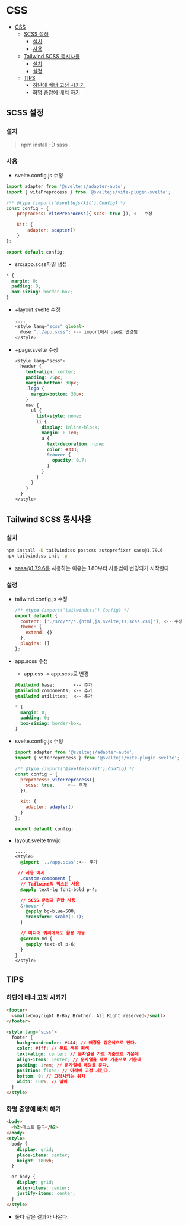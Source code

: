 # CSS

- [CSS](#css)
  - [SCSS 설정](#scss-설정)
    - [설치](#설치)
    - [사용](#사용)
  - [Tailwind SCSS 동시사용](#tailwind-scss-동시사용)
    - [설치](#설치-1)
    - [설정](#설정)
  - [TIPS](#tips)
    - [하단에 베너 고정 시키기](#하단에-베너-고정-시키기)
    - [화명 중앙에 배치 하기](#화명-중앙에-배치-하기)

## SCSS 설정

### 설치

> npm install -D sass

### 사용

- svelte.config.js 수정

```js
import adapter from '@sveltejs/adapter-auto';
import { vitePreprocess } from '@sveltejs/vite-plugin-svelte';

/** @type {import('@sveltejs/kit').Config} */
const config = {
	preprocess: vitePreprocess({ scss: true }), <-- 수정

	kit: {
		adapter: adapter()
	}
};

export default config;

```

- src/app.scss파일 생성

```css
* {
  margin: 0;
  padding: 0;
  box-sizing: border-box;
}
```

- +layout.svelte 수정

  ```js
  ....
  <style lang="scss" global>
    @use "../app.scss"; <-- import에서 use로 변경됨
  </style>

  ```

- +page.svelte 수정

  ```css
  <style lang="scss">
    header {
      text-align: center;
      padding: 25px;
      margin-bottom: 30px;
      .logo {
        margin-bottom: 30px;
      }
      nav {
        ul {
          list-style: none;
          li {
            display: inline-block;
            margin: 0 1em;
            a {
              text-decoration: none;
              color: #333;
              &:hover {
                opacity: 0.7;
              }
            }
          }
        }
      }
    }
  </style>
  ```

## Tailwind SCSS 동시사용

### 설치

```bash
npm install -D tailwindcss postcss autoprefixer sass@1.79.6
npx tailwindcss init -p
```

- sass@1.79.6를 사용하는 이유는 1.80부터 사용법이 변경되기 시작한다.

### 설정

- tailwind.config.js 수정

  ```js
  /** @type {import('tailwindcss').Config} */
  export default {
    content: ['./src/**/*.{html,js,svelte,ts,scss,css}'], <-- 수정
    theme: {
      extend: {}
    },
    plugins: []
  };
  ```

- app.scss 수정

  - app.css -> app.scss로 변경

  ```css
  @tailwind base;       <-- 추가
  @tailwind components; <-- 추가
  @tailwind utilities;  <-- 추가

  * {
    margin: 0;
    padding: 0;
    box-sizing: border-box;
  }

  ```

- svelte.config.js 수정

  ```js
  import adapter from '@sveltejs/adapter-auto';
  import { vitePreprocess } from '@sveltejs/vite-plugin-svelte';

  /** @type {import('@sveltejs/kit').Config} */
  const config = {
    preprocess: vitePreprocess({
      scss: true,     <-- 추가
    }),

    kit: {
      adapter: adapter()
    }
  };

  export default config;

  ```

- layout.svelte tnwjd

  ```css
  ....
  <style>
    @import '../app.scss';<-- 추가

   // 사용 예시
    .custom-component {
    // Tailwind의 믹스인 사용
    @apply text-lg font-bold p-4;

    // SCSS 문법과 혼합 사용
    &:hover {
      @apply bg-blue-500;
      transform: scale(1.1);
    }

    // 미디어 쿼리에서도 활용 가능
    @screen md {
      @apply text-xl p-6;
    }
  }
  </style>
  ```

## TIPS

### 하단에 베너 고정 시키기

```html
<footer>
  <small>Copyright B-Boy Brother. All Right reserved</small>
</footer>

<style lang="scss">
  footer {
    background-color: #444; // 배경을 검은색으로 한다.
    color: #fff; // 폰트 색은 흰색
    text-align: center; // 문자열을 가로 기준으로 가운데
    align-items: center; // 문자열을 세로 기준으로 가운데
    padding: 1rem; // 문자열에 페딩을 준다.
    position: fixed; // 아래에 고정 시킨다.
    bottom: 0; // 고정시키는 위치
    width: 100%; // 넓이
  }
</style>
```

### 화명 중앙에 배치 하기

```html
<body>
  <h2>테스트 문구</h2>
</body>
<style>
  body {
    display: grid;
    place-items: center;
    height: 100vh;
  }

  or body {
    display: grid;
    align-items: center;
    justify-items: center;
  }
</style>
```

- 둘다 같은 결과가 나온다.
